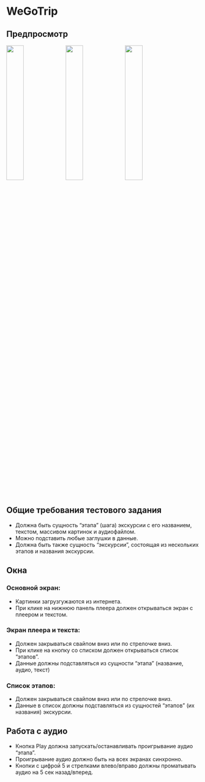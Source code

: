 # WeGoTrip

## Предпросмотр

<p align="centre">
<img src="https://media.giphy.com/media/gLBS9hhdX8JMpRSWW4/giphy.gif" width="30%"> 
<img src="https://media.giphy.com/media/8J0XrpTc3qcYfZRtFA/giphy.gif" width="30%">
<img src="https://media.giphy.com/media/o2rM52BqivmTrHJpq7/giphy.gif" width="30%">
</p>

## Общие требования тестового задания

- Должна быть сущность “этапа” (шага) экскурсии с его названием, текстом, массивом картинок и аудиофайлом.
- Можно подставить любые заглушки в данные. 
- Должна быть также сущность “экскурсии”, состоящая из нескольких этапов и названия экскурсии.

## Окна
### Основной экран:
- Картинки загрузгужаются из интернета.
- При клике на нижнюю панель плеера должен открываться экран с плеером и текстом.

### Экран плеера и текста:
- Должен закрываться свайпом вниз или по стрелочке вниз.
- При клике на кнопку со списком должен открываться список “этапов”.
- Данные должны подставляться из сущности “этапа” (название, аудио, текст)

### Список этапов:
- Должен закрываться свайпом вниз или по стрелочке вниз.
- Данные в список должны подставляться из сущностей “этапов” (их названия) экскурсии.

## Работа с аудио
- Кнопка Play должна запускать/останавливать проигрывание аудио “этапа”.
- Проигрывание аудио должно быть на всех экранах синхронно.
- Кнопки с цифрой 5 и стрелками влево/вправо должны проматывать аудио на 5 сек назад/вперед.



